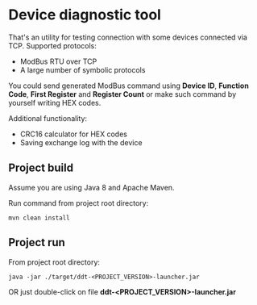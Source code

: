 # Device diagnostic tool

That's an utility for testing connection with some devices connected via TCP.
Supported protocols:
* ModBus RTU over TCP
* A large number of symbolic protocols

You could send generated ModBus command using **Device ID**, **Function Code**, **First Register** and **Register Count** or make such command by yourself writing HEX codes.

Additional functionality:
* CRC16 calculator for HEX codes
* Saving exchange log with the device

## Project build

Assume you are using Java 8 and Apache Maven.

Run command from project root directory:

```mvn clean install```

## Project run

From project root directory:

```java -jar ./target/ddt-<PROJECT_VERSION>-launcher.jar```

OR just double-click on file **ddt-<PROJECT_VERSION>-launcher.jar**
